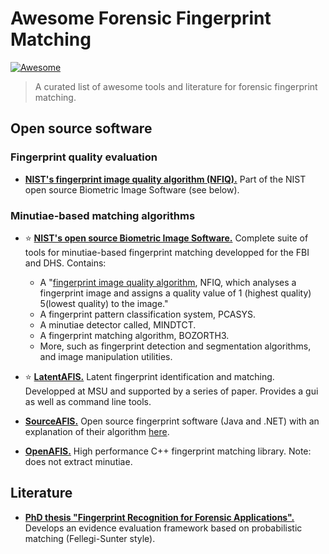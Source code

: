 # Awesome Forensic Fingerprint Matching

[![Awesome](https://cdn.rawgit.com/sindresorhus/awesome/d7305f38d29fed78fa85652e3a63e154dd8e8829/media/badge.svg)](https://github.com/sindresorhus/awesome)

> A curated list of awesome tools and literature for forensic fingerprint matching.

## Open source software

### Fingerprint quality evaluation

- **[NIST's fingerprint image quality algorithm (NFIQ).](https://www.nist.gov/publications/fingerprint-image-qualitiy)** Part of the NIST open source Biometric Image Software (see below).

### Minutiae-based matching algorithms

- :star: **[NIST's open source Biometric Image Software.](https://www.nist.gov/services-resources/software/nist-biometric-image-software-nbis)** Complete suite of tools for minutiae-based fingerprint matching developped for the FBI and DHS. Contains:
    - A "[fingerprint image quality algorithm](https://www.nist.gov/publications/fingerprint-image-qualitiy), NFIQ, which analyses a fingerprint image and assigns a quality value of 1 (highest quality) 5(lowest quality) to the image."
    - A fingerprint pattern classification system, PCASYS.
    - A minutiae detector called, MINDTCT.
    - A fingerprint matching algorithm, BOZORTH3.
    - More, such as fingerprint detection and segmentation algorithms, and image manipulation utilities.

- :star: **[LatentAFIS.](https://github.com/prip-lab/MSU-LatentAFIS)** Latent fingerprint identification and matching. Developped at MSU and supported by a series of paper. Provides a gui as well as command line tools.

- **[SourceAFIS.](https://sourceafis.machinezoo.com/)** Open source fingerprint software (Java and .NET) with an explanation of their algorithm [here](https://sourceafis.machinezoo.com/algorithm).

- **[OpenAFIS.](https://github.com/neilharan/openafis)** High performance C++ fingerprint matching library. Note: does not extract minutiae.

## Literature

- **[PhD thesis "Fingerprint Recognition for Forensic Applications".](https://www.google.com/url?sa=t&rct=j&q=&esrc=s&source=web&cd=&ved=2ahUKEwiu3JiAzLrwAhWLGFkFHXzTDyEQFjABegQIAxAD&url=https%3A%2F%2Frepositorio.uam.es%2Fbitstream%2Fhandle%2F10486%2F667596%2Fkrishnamoorthy_ram_prasad.pdf%3Fsequence%3D1&usg=AOvVaw2uTAW9HZQQLWMolvry98_t)** Develops an evidence evaluation framework based on probabilistic matching (Fellegi-Sunter style).
